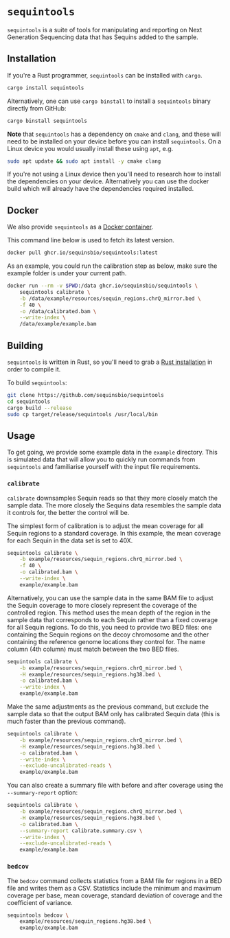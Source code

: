 # `sequintools`

`sequintools` is a suite of tools for manipulating and reporting on Next
Generation Sequencing data that has Sequins added to the sample.

## Installation

If you're a Rust programmer, `sequintools` can be installed with `cargo`.

```sh
cargo install sequintools
```

Alternatively, one can use `cargo binstall` to install a `sequintools` binary
directly from GitHub:

```sh
cargo binstall sequintools
```

**Note** that `sequintools` has a dependency on `cmake` and `clang`, and these
will need to be installed on your device before you can install `sequintools`.
On a Linux device you would usually install these using `apt`, e.g.

```sh
sudo apt update && sudo apt install -y cmake clang
```

If you're not using a Linux device then you'll need to research how to install
the dependencies on your device. Alternatively you can use the docker build
which will already have the dependencies required installed.

## Docker

We also provide `sequintools` as a [Docker container](https://github.com/orgs/sequinsbio/packages/container/package/sequintools).

This command line below is used to fetch its latest version.

```sh
docker pull ghcr.io/sequinsbio/sequintools:latest
```

As an example, you could run the calibration step as below, make sure the
example folder is under your current path.

```sh
docker run --rm -v $PWD:/data ghcr.io/sequinsbio/sequintools \
    sequintools calibrate \
    -b /data/example/resources/sequin_regions.chrQ_mirror.bed \
    -f 40 \
    -o /data/calibrated.bam \
    --write-index \
    /data/example/example.bam
```

## Building

`sequintools` is written in Rust, so you'll need to grab a [Rust
installation](https://www.rust-lang.org/) in order to compile it.

To build `sequintools`:

```sh
git clone https://github.com/sequinsbio/sequintools
cd sequintools
cargo build --release
sudo cp target/release/sequintools /usr/local/bin
```

## Usage

To get going, we provide some example data in the `example` directory. This is
simulated data that will allow you to quickly run commands from `sequintools`
and familiarise yourself with the input file requirements.

### `calibrate`

`calibrate` downsamples Sequin reads so that they more closely match the sample
data. The more closely the Sequins data resembles the sample data it controls
for, the better the control will be.

The simplest form of calibration is to adjust the mean coverage for all Sequin
regions to a standard coverage. In this example, the mean coverage for each
Sequin in the data set is set to 40X.

```sh
sequintools calibrate \
    -b example/resources/sequin_regions.chrQ_mirror.bed \
    -f 40 \
    -o calibrated.bam \
    --write-index \
    example/example.bam
```

Alternatively, you can use the sample data in the same BAM file to adjust the
Sequin coverage to more closely represent the coverage of the controlled
region. This method uses the mean depth of the region in the sample data that
corresponds to each Sequin rather than a fixed coverage for all Sequin regions.
To do this, you need to provide two BED files: one containing the Sequin regions
on the decoy chromosome and the other containing the reference genome locations
they control for. The name column (4th column) must match between the two BED
files.

```sh
sequintools calibrate \
    -b example/resources/sequin_regions.chrQ_mirror.bed \
    -H example/resources/sequin_regions.hg38.bed \
    -o calibrated.bam \
    --write-index \
    example/example.bam
```

Make the same adjustments as the previous command, but exclude the sample data
so that the output BAM only has calibrated Sequin data (this is much faster than
the previous command).

```sh
sequintools calibrate \
    -b example/resources/sequin_regions.chrQ_mirror.bed \
    -H example/resources/sequin_regions.hg38.bed \
    -o calibrated.bam \
    --write-index \
    --exclude-uncalibrated-reads \
    example/example.bam
```

You can also create a summary file with before and after coverage using the
`--summary-report` option:

```sh
sequintools calibrate \
    -b example/resources/sequin_regions.chrQ_mirror.bed \
    -H example/resources/sequin_regions.hg38.bed \
    -o calibrated.bam \
    --summary-report calibrate.summary.csv \
    --write-index \
    --exclude-uncalibrated-reads \
    example/example.bam
```

### `bedcov`

The `bedcov` command collects statistics from a BAM file for regions in a BED
file and writes them as a CSV. Statistics include the minimum and maximum
coverage per base, mean coverage, standard deviation of coverage and the
coefficient of variance.

```sh
sequintools bedcov \
    example/resources/sequin_regions.hg38.bed \
    example/example.bam
```
